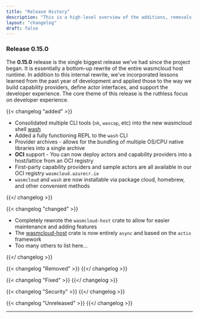 ```yaml
---
title: "Release History"
description: "This is a high-level overview of the additions, removals, and changes for releases of wasmcloud and related tooling. This is not a complete list. For all of the specific details, check out the release notes for each release in the appropriate repository."
layout: "changelog"
draft: false
---
```


### Release 0.15.0

The **0.15.0** release is the single biggest release we've had since the project began. It is essentially a bottom-up rewrite of the entire wasmcloud host runtime. In addition to this internal rewrite, we've incorporated lessons learned from the past year of development and applied those to the way we build capability providers, define actor interfaces, and support the developer experience. The core theme of this release is the ruthless focus on developer experience.

{{< changelog "added" >}}

* Consolidated multiple CLI tools (`nk`, `wascap`, etc) into the new wasmcloud shell [wash](https://github.com/wasmcloud/wash)
* Added a fully functioning REPL to the `wash` CLI
* Provider archives - allows for the bundling of multiple OS/CPU native libraries into a single archive
* **OCI** support - You can now deploy actors and capability providers into a host/lattice from an OCI registry
* First-party capability providers and sample actors are all available in our OCI registry `wasmcloud.azurecr.io`
* `wasmcloud` and `wash` are now installable via package cloud, homebrew, and other convenient methods

{{</ changelog >}}

{{< changelog "changed" >}}

* Completely rewrote the `wasmcloud-host` crate to allow for easier maintenance and adding features
* The [wasmcloud-host](https://crates.io/crates/wasmcloud-host) crate is now entirely `async` and based on the `actix` framework
* Too many others to list here...

{{</ changelog >}}

{{< changelog "Removed" >}}
{{</ changelog >}}

{{< changelog "Fixed" >}}
{{</ changelog >}}

{{< changelog "Security" >}}
{{</ changelog >}}

{{< changelog "Unreleased" >}}
{{</ changelog >}}

<hr/>